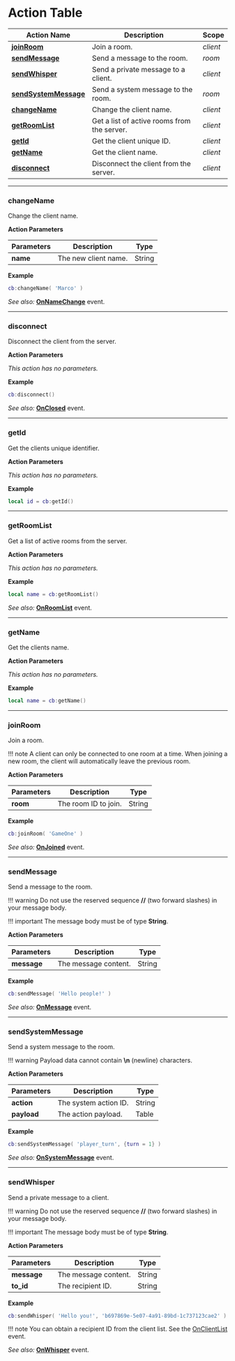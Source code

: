 # Action Table

|Action Name|Description|Scope|
|-----------|-----------|-----|
|__[joinRoom](#joinroom)__|Join a room.|_client_|
|__[sendMessage](#sendmessage)__|Send a message to the room.|_room_|
|__[sendWhisper](#sendwhisper)__|Send a private message to a client.|_client_|
|__[sendSystemMessage](#sendsystemmessage)__|Send a system message to the room.|_room_|
|__[changeName](#changename)__|Change the client name.|_client_|
|__[getRoomList](#getroomlist)__|Get a list of active rooms from the server.|_client_|
|__[getId](#getid)__|Get the client unique ID.|_client_|
|__[getName](#getname)__|Get the client name.|_client_|
|__[disconnect](#disconnect)__|Disconnect the client from the server.|_client_|

---

### changeName

Change the client name.

__Action Parameters__

|Parameters|Description|Type|
|----------|-----------|----|
|__name__|The new client name.|String|

__Example__

```lua
cb:changeName( 'Marco' )
```

_See also:_ __[OnNameChange](events/#onnamechange)__ event.

---

### disconnect

Disconnect the client from the server.

__Action Parameters__

_This action has no parameters._

__Example__

```lua
cb:disconnect()
```

_See also:_ __[OnClosed](events/#onclosed)__ event.

---

### getId

Get the clients unique identifier.

__Action Parameters__

_This action has no parameters._

__Example__

```lua
local id = cb:getId()
```

---

### getRoomList

Get a list of active rooms from the server.

__Action Parameters__

_This action has no parameters._

__Example__

```lua
local name = cb:getRoomList()
```

_See also:_ __[OnRoomList](events/#onroomlist)__ event.

---

### getName

Get the clients name.

__Action Parameters__

_This action has no parameters._

__Example__

```lua
local name = cb:getName()
```

---

### joinRoom

Join a room.

!!! note
    A client can only be connected to one room at a time. When joining a new room, the client will automatically leave the previous room.

__Action Parameters__

|Parameters|Description|Type|
|----------|-----------|----|
|__room__|The room ID to join.|String|

__Example__

```lua
cb:joinRoom( 'GameOne' )
```

_See also:_ __[OnJoined](events/#onjoined)__ event.

---

### sendMessage

Send a message to the room.

!!! warning
    Do not use the reserved sequence __//__ (two forward slashes) in your message body.

!!! important
    The message body must be of type __String__.

__Action Parameters__

|Parameters|Description|Type|
|----------|-----------|----|
|__message__|The message content.|String|

__Example__

```lua
cb:sendMessage( 'Hello people!' )
```

_See also:_ __[OnMessage](events/#onmessage)__ event.

---

### sendSystemMessage

Send a system message to the room.

!!! warning
    Payload data cannot contain __\n__ (newline) characters.

__Action Parameters__

|Parameters|Description|Type|
|----------|-----------|----|
|__action__|The system action ID.|String|
|__payload__|The action payload.|Table|

__Example__

```lua
cb:sendSystemMessage( 'player_turn', {turn = 1} )
```

_See also:_ __[OnSystemMessage](events/#onsystemmessage)__ event.

---

### sendWhisper

Send a private message to a client.

!!! warning
    Do not use the reserved sequence __//__ (two forward slashes) in your message body.

!!! important
    The message body must be of type __String__.

__Action Parameters__

|Parameters|Description|Type|
|----------|-----------|----|
|__message__|The message content.|String|
|__to_id__|The recipient ID.|String|

__Example__

```lua
cb:sendWhisper( 'Hello you!', 'b697869e-5e07-4a91-89bd-1c737123cae2' )
```

!!! note
    You can obtain a recipient ID from the client list. See the [OnClientList](events/#onclientlist) event.

_See also:_ __[OnWhisper](events/#onwhisper)__ event.
